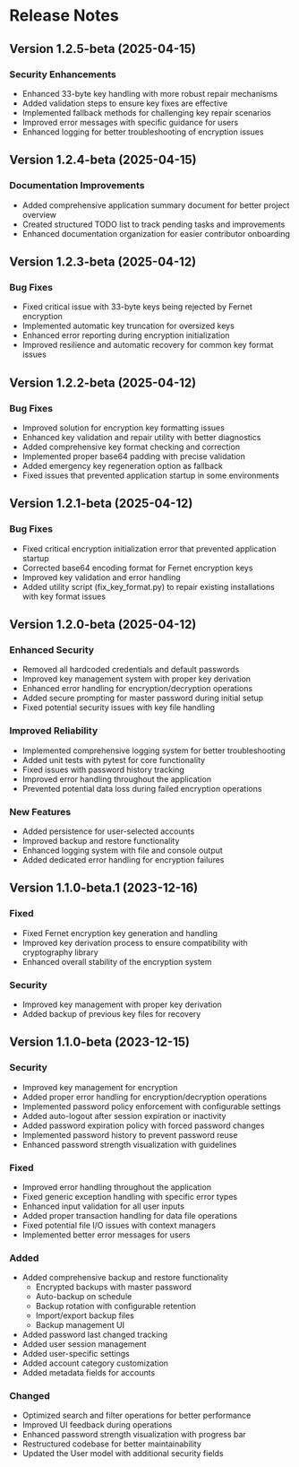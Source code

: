# Release Notes

## Version 1.2.5-beta (2025-04-15)

### Security Enhancements

- Enhanced 33-byte key handling with more robust repair mechanisms
- Added validation steps to ensure key fixes are effective
- Implemented fallback methods for challenging key repair scenarios
- Improved error messages with specific guidance for users
- Enhanced logging for better troubleshooting of encryption issues

## Version 1.2.4-beta (2025-04-15)

### Documentation Improvements

- Added comprehensive application summary document for better project overview
- Created structured TODO list to track pending tasks and improvements
- Enhanced documentation organization for easier contributor onboarding

## Version 1.2.3-beta (2025-04-12)

### Bug Fixes

- Fixed critical issue with 33-byte keys being rejected by Fernet encryption
- Implemented automatic key truncation for oversized keys
- Enhanced error reporting during encryption initialization
- Improved resilience and automatic recovery for common key format issues

## Version 1.2.2-beta (2025-04-12)

### Bug Fixes

- Improved solution for encryption key formatting issues
- Enhanced key validation and repair utility with better diagnostics
- Added comprehensive key format checking and correction
- Implemented proper base64 padding with precise validation
- Added emergency key regeneration option as fallback
- Fixed issues that prevented application startup in some environments

## Version 1.2.1-beta (2025-04-12)

### Bug Fixes

- Fixed critical encryption initialization error that prevented application startup
- Corrected base64 encoding format for Fernet encryption keys
- Improved key validation and error handling
- Added utility script (fix_key_format.py) to repair existing installations with key format issues

## Version 1.2.0-beta (2025-04-12)

### Enhanced Security

- Removed all hardcoded credentials and default passwords
- Improved key management system with proper key derivation
- Enhanced error handling for encryption/decryption operations
- Added secure prompting for master password during initial setup
- Fixed potential security issues with key file handling

### Improved Reliability

- Implemented comprehensive logging system for better troubleshooting
- Added unit tests with pytest for core functionality
- Fixed issues with password history tracking
- Improved error handling throughout the application
- Prevented potential data loss during failed encryption operations

### New Features

- Added persistence for user-selected accounts
- Improved backup and restore functionality
- Enhanced logging system with file and console output
- Added dedicated error handling for encryption failures

## Version 1.1.0-beta.1 (2023-12-16)

### Fixed

- Fixed Fernet encryption key generation and handling
- Improved key derivation process to ensure compatibility with cryptography library
- Enhanced overall stability of the encryption system

### Security

- Improved key management with proper key derivation
- Added backup of previous key files for recovery

## Version 1.1.0-beta (2023-12-15)

### Security

- Improved key management for encryption
- Added proper error handling for encryption/decryption operations
- Implemented password policy enforcement with configurable settings
- Added auto-logout after session expiration or inactivity
- Added password expiration policy with forced password changes
- Implemented password history to prevent password reuse
- Enhanced password strength visualization with guidelines

### Fixed

- Improved error handling throughout the application
- Fixed generic exception handling with specific error types
- Enhanced input validation for all user inputs
- Added proper transaction handling for data file operations
- Fixed potential file I/O issues with context managers
- Implemented better error messages for users

### Added

- Added comprehensive backup and restore functionality
  - Encrypted backups with master password
  - Auto-backup on schedule
  - Backup rotation with configurable retention
  - Import/export backup files
  - Backup management UI
- Added password last changed tracking
- Added user session management
- Added user-specific settings
- Added account category customization
- Added metadata fields for accounts

### Changed

- Optimized search and filter operations for better performance
- Improved UI feedback during operations
- Enhanced password strength visualization with progress bar
- Restructured codebase for better maintainability
- Updated the User model with additional security fields
